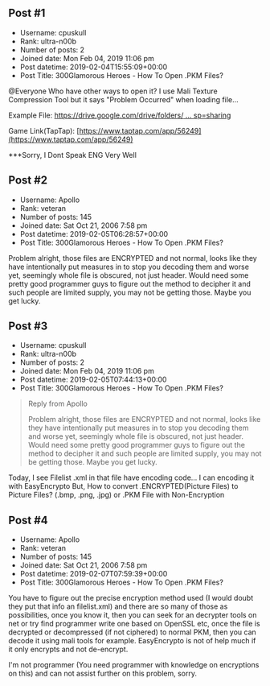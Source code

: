 ## Post #1
- Username: cpuskull
- Rank: ultra-n00b
- Number of posts: 2
- Joined date: Mon Feb 04, 2019 11:06 pm
- Post datetime: 2019-02-04T15:55:09+00:00
- Post Title: 300Glamorous Heroes - How To Open .PKM Files?

@Everyone Who have other ways to open it?
I use Mali Texture Compression Tool but it says "Problem Occurred" when loading file...

Example File: [https://drive.google.com/drive/folders/ ... sp=sharing](https://drive.google.com/drive/folders/10gUzfju1peELFToM51aM3I4MuQq06gXO?usp=sharing)

Game Link(TapTap): [https://www.taptap.com/app/56249](https://www.taptap.com/app/56249)


***Sorry, I Dont Speak ENG Very Well
## Post #2
- Username: Apollo
- Rank: veteran
- Number of posts: 145
- Joined date: Sat Oct 21, 2006 7:58 pm
- Post datetime: 2019-02-05T06:28:57+00:00
- Post Title: 300Glamorous Heroes - How To Open .PKM Files?

Problem alright, those files are ENCRYPTED and not normal, looks like they have intentionally put measures in to stop you decoding them and worse yet, seemingly whole file is obscured, not just header.
Would need some pretty good programmer guys to figure out the method to decipher it and such people are limited supply, you may not be getting those. Maybe you get lucky.
## Post #3
- Username: cpuskull
- Rank: ultra-n00b
- Number of posts: 2
- Joined date: Mon Feb 04, 2019 11:06 pm
- Post datetime: 2019-02-05T07:44:13+00:00
- Post Title: 300Glamorous Heroes - How To Open .PKM Files?

> Reply from Apollo
>
> Problem alright, those files are ENCRYPTED and not normal, looks like they have intentionally put measures in to stop you decoding them and worse yet, seemingly whole file is obscured, not just header.
Would need some pretty good programmer guys to figure out the method to decipher it and such people are limited supply, you may not be getting those. Maybe you get lucky.

Today, I see Filelist .xml in that file have encoding code... I can encoding it with EasyEncrypto
But, How to convert .ENCRYPTED(Picture Files) to Picture Files? (.bmp, .png, .jpg) or .PKM File with Non-Encryption
## Post #4
- Username: Apollo
- Rank: veteran
- Number of posts: 145
- Joined date: Sat Oct 21, 2006 7:58 pm
- Post datetime: 2019-02-07T07:59:39+00:00
- Post Title: 300Glamorous Heroes - How To Open .PKM Files?

You have to figure out the precise encryption method used (I would doubt they put that info an filelist.xml) and there are so many of those as possibilities, once you know it, then you can seek for an decrypter tools on net or try find programmer write one based on OpenSSL etc, once the file is decrypted or decompressed (if not ciphered) to normal PKM, then you can decode it using mali tools for example. EasyEncrypto is not of help much if it only encrypts and not de-encrypt.

I'm not programmer (You need programmer with knowledge on encryptions on this) and can not assist further on this problem, sorry.

